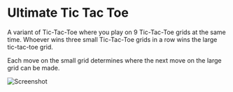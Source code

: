 # Ultimate Tic Tac Toe

A variant of Tic-Tac-Toe where you play on 9 Tic-Tac-Toe grids at the same time.
Whoever wins three small Tic-Tac-Toe grids in a row wins the large tic-tac-toe grid.

Each move on the small grid determines where the next move on the large grid can be made.

![Screenshot](https://i.imgur.com/Qs9G0en.png)
